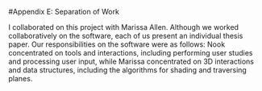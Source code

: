 #Appendix E: Separation of Work

I collaborated on this project with Marissa Allen.  Although we worked collaboratively on the software, each of us present an individual thesis paper.  Our responsibilities on the software were as follows: Nook concentrated on tools and interactions, including performing user studies and processing user input, while Marissa concentrated on 3D interactions and data structures, including the algorithms for shading and traversing planes.